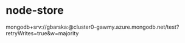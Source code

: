 # node-store
mongodb+srv://gbarska:<password>@cluster0-gawmy.azure.mongodb.net/test?retryWrites=true&w=majority